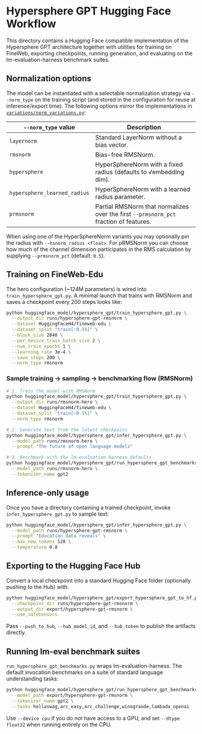 # Hypersphere GPT Hugging Face Workflow

This directory contains a Hugging Face compatible implementation of the Hypersphere GPT
architecture together with utilities for training on FineWeb, exporting checkpoints,
running generation, and evaluating on the lm-evaluation-harness benchmark suites.

## Normalization options

The model can be instantiated with a selectable normalization strategy via
`--norm_type` on the training script (and stored in the configuration for reuse
at inference/export time). The following options mirror the implementations in
[`variations/norm_variations.py`](../../variations/norm_variations.py):

| `--norm_type` value | Description |
| --- | --- |
| `layernorm` | Standard LayerNorm without a bias vector. |
| `rmsnorm` | Bias-free RMSNorm. |
| `hypersphere` | HyperSphereNorm with a fixed radius (defaults to √embedding dim). |
| `hypersphere_learned_radius` | HyperSphereNorm with a learned radius parameter. |
| `prmsnorm` | Partial RMSNorm that normalizes over the first `--prmsnorm_pct` fraction of features. |

When using one of the HyperSphereNorm variants you may optionally pin the radius
with `--hsnorm_radius <float>`. For pRMSNorm you can choose how much of the
channel dimension participates in the RMS calculation by supplying
`--prmsnorm_pct` (default: `0.5`).

## Training on FineWeb-Edu

The hero configuration (~124M parameters) is wired into
`train_hypersphere_gpt.py`. A minimal launch that trains with RMSNorm and saves a
checkpoint every 200 steps looks like:

```bash
python huggingface_model/hypersphere_gpt/train_hypersphere_gpt.py \
  --output_dir runs/hypersphere-gpt-rmsnorm \
  --dataset HuggingFaceH4/fineweb-edu \
  --dataset_split "train[:0.1%]" \
  --block_size 2048 \
  --per_device_train_batch_size 2 \
  --num_train_epochs 1 \
  --learning_rate 3e-4 \
  --save_steps 200 \
  --norm_type rmsnorm
```

### Sample training → sampling → benchmarking flow (RMSNorm)

```bash
# 1. Train the model with RMSNorm
python huggingface_model/hypersphere_gpt/train_hypersphere_gpt.py \
  --output_dir runs/rmsnorm-hero \
  --dataset HuggingFaceH4/fineweb-edu \
  --dataset_split "train[:0.1%]" \
  --norm_type rmsnorm

# 2. Generate text from the latest checkpoint
python huggingface_model/hypersphere_gpt/infer_hypersphere_gpt.py \
  --model_path runs/rmsnorm-hero \
  --prompt "The future of open language models"

# 3. Benchmark with the lm-evaluation-harness defaults
python huggingface_model/hypersphere_gpt/run_hypersphere_gpt_benchmarks.py \
  --model_path runs/rmsnorm-hero \
  --tokenizer_name gpt2
```

## Inference-only usage

Once you have a directory containing a trained checkpoint, invoke
`infer_hypersphere_gpt.py` to sample text:

```bash
python huggingface_model/hypersphere_gpt/infer_hypersphere_gpt.py \
  --model_path runs/hypersphere-gpt-rmsnorm \
  --prompt "Education data reveals" \
  --max_new_tokens 128 \
  --temperature 0.8
```

## Exporting to the Hugging Face Hub

Convert a local checkpoint into a standard Hugging Face folder (optionally
pushing to the Hub) with:

```bash
python huggingface_model/hypersphere_gpt/export_hypersphere_gpt_to_hf.py \
  --checkpoint_dir runs/hypersphere-gpt-rmsnorm \
  --output_dir export/hypersphere-gpt-rmsnorm \
  --use_safetensors
```

Pass `--push_to_hub`, `--hub_model_id`, and `--hub_token` to publish the
artifacts directly.

## Running lm-eval benchmark suites

`run_hypersphere_gpt_benchmarks.py` wraps lm-evaluation-harness. The default
invocation benchmarks on a suite of standard language understanding tasks:

```bash
python huggingface_model/hypersphere_gpt/run_hypersphere_gpt_benchmarks.py \
  --model_path export/hypersphere-gpt-rmsnorm \
  --tokenizer_name gpt2 \
  --tasks hellaswag,arc_easy,arc_challenge,winogrande,lambada_openai
```

Use `--device cpu` if you do not have access to a GPU, and set `--dtype float32`
when running entirely on the CPU.
